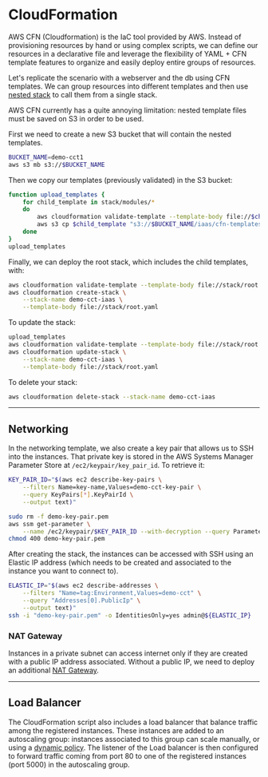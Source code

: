 # CloudFormation

AWS CFN (Cloudformation) is the IaC tool provided by AWS. Instead of provisioning resources by hand or using complex scripts, we can define our resources in a declarative file and leverage the flexibility of YAML + CFN template features to organize and easily deploy entire groups of resources.

Let's replicate the scenario with a webserver and the db using CFN templates. We can group resources into different templates and then use [nested stack](https://docs.aws.amazon.com/AWSCloudFormation/latest/UserGuide/using-cfn-nested-stacks.html) to call them from a single stack.

AWS CFN currently has a quite annoying limitation: nested template files must be saved on S3 in order to be used. 

First we need to create a new S3 bucket that will contain the nested templates. 

```bash
BUCKET_NAME=demo-cct1
aws s3 mb s3://$BUCKET_NAME
```

Then we copy our templates (previously validated) in the S3 bucket:

```bash
function upload_templates {
    for child_template in stack/modules/*
    do
        aws cloudformation validate-template --template-body file://$child_template && \
        aws s3 cp $child_template "s3://$BUCKET_NAME/iaas/cfn-templates/$(basename "$child_template")"
    done
}
upload_templates
```

Finally, we can deploy the root stack, which includes the child templates, with:

```bash
aws cloudformation validate-template --template-body file://stack/root.yaml && \
aws cloudformation create-stack \
    --stack-name demo-cct-iaas \
    --template-body file://stack/root.yaml
```

To update the stack:

```bash
upload_templates
aws cloudformation validate-template --template-body file://stack/root.yaml && \
aws cloudformation update-stack \
    --stack-name demo-cct-iaas \
    --template-body file://stack/root.yaml
```

To delete your stack:

```bash
aws cloudformation delete-stack --stack-name demo-cct-iaas
```

---

## Networking

In the networking template, we also create a key pair that allows us to SSH into the instances. That private key is stored in the AWS Systems Manager Parameter Store at `/ec2/keypair/key_pair_id`. To retrieve it:

```bash
KEY_PAIR_ID="$(aws ec2 describe-key-pairs \
    --filters Name=key-name,Values=demo-cct-key-pair \
    --query KeyPairs[*].KeyPairId \
    --output text)"

sudo rm -f demo-key-pair.pem
aws ssm get-parameter \
    --name /ec2/keypair/$KEY_PAIR_ID --with-decryption --query Parameter.Value --output text > demo-key-pair.pem
chmod 400 demo-key-pair.pem
```

After creating the stack, the instances can be accessed with SSH using an Elastic IP address (which needs to be created and associated to the instance you want to connect to).

```bash
ELASTIC_IP="$(aws ec2 describe-addresses \
    --filters "Name=tag:Environment,Values=demo-cct" \
    --query "Addresses[0].PublicIp" \
    --output text)"
ssh -i "demo-key-pair.pem" -o IdentitiesOnly=yes admin@${ELASTIC_IP}
```

### NAT Gateway

Instances in a private subnet can access internet only if they are created with a public IP address associated. Without a public IP, we need to deploy an additional [NAT Gateway](https://docs.aws.amazon.com/vpc/latest/userguide/vpc-nat-gateway.html). 

---

## Load Balancer

The CloudFormation script also includes a load balancer that balance traffic among the registered instances. These instances are added to an autoscaling group: instances associated to this group can scale manually, or using a [dynamic policy](https://docs.aws.amazon.com/autoscaling/ec2/userguide/as-scale-based-on-demand.html). The listener of the Load balancer is then configured to forward traffic coming from port 80 to one of the registered instances (port 5000) in the autoscaling group.